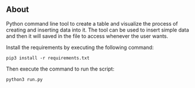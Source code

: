 ## About

Python command line tool to create a table and visualize the process of creating and inserting data into it. The tool can be used to insert simple data and then it will saved in the file to access whenever the user wants.

Install the requirements by executing the following command:

```pip3 install -r requirements.txt```

Then execute the command to run the script:

```python3 run.py```
